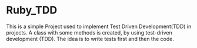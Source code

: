 # Ruby_TDD
This is a simple Project used to implement Test Driven Development(TDD) in projects. A class with some methods is created, by using test-driven development (TDD). The idea is to write tests first and then the code.
